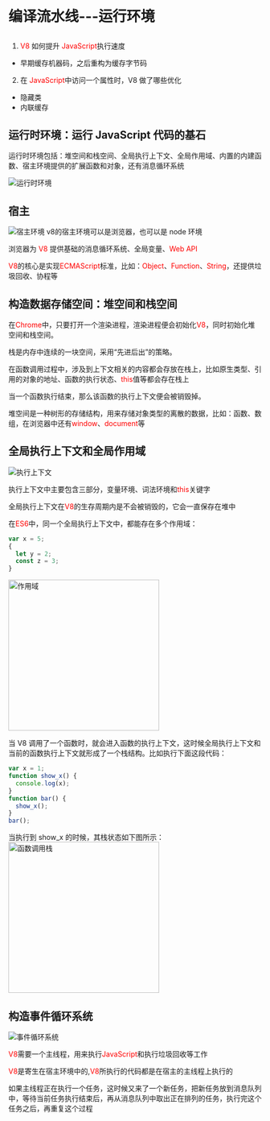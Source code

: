 # 编译流水线---运行环境

##

1.  <span style='color:red'>V8</span> 如何提升 <span style='color:red'>JavaScript</span>执行速度

- 早期缓存机器码，之后重构为缓存字节码

2. 在 <span style='color:red'>JavaScript</span>中访问一个属性时，V8 做了哪些优化

- 隐藏类
- 内联缓存

## 运行时环境：运行 JavaScript 代码的基石

运行时环境包括：堆空间和栈空间、全局执行上下文、全局作用域、内置的内建函数、宿主环境提供的扩展函数和对象，还有消息循环系统

<img src="/img/v8/运行时环境.webp" alt="运行时环境"  />

## 宿主

<img src="/img/v8/宿主环境.webp" alt="宿主环境"  />
v8的宿主环境可以是浏览器，也可以是 node 环境

浏览器为 <span style='color:red'>V8</span> 提供基础的消息循环系统、全局变量、<span style='color:red'>Web API</span>

<span style='color:red'>V8</span>的核心是实现<span style='color:red'>ECMAScript</span>标准，比如：<span style='color:red'>Object</span>、<span style='color:red'>Function</span>、<span style='color:red'>String</span>，还提供垃圾回收、协程等

## 构造数据存储空间：堆空间和栈空间

在<span style='color:red'>Chrome</span>中，只要打开一个渲染进程，渲染进程便会初始化<span style='color:red'>V8</span>，同时初始化堆空间和栈空间。

栈是内存中连续的一块空间，采用“先进后出”的策略。

在函数调用过程中，涉及到上下文相关的内容都会存放在栈上，比如原生类型、引用的对象的地址、函数的执行状态、<span style='color:red'>this</span>值等都会存在栈上

当一个函数执行结束，那么该函数的执行上下文便会被销毁掉。

堆空间是一种树形的存储结构，用来存储对象类型的离散的数据，比如：函数、数组，在浏览器中还有<span style='color:red'>window</span>、<span style='color:red'>document</span>等

## 全局执行上下文和全局作用域

<img src="/img/v8/执行上下文.webp" alt="执行上下文"  />

执行上下文中主要包含三部分，变量环境、词法环境和<span style='color:red'>this</span>关键字

全局执行上下文在<span style='color:red'>V8</span>的生存周期内是不会被销毁的，它会一直保存在堆中

在<span style='color:red'>ES6</span>中，同一个全局执行上下文中，都能存在多个作用域：

```javascript
var x = 5;
{
  let y = 2;
  const z = 3;
}
```

<img src="/img/v8/作用域.webp" alt="作用域" width=300  />

当 V8 调用了一个函数时，就会进入函数的执行上下文，这时候全局执行上下文和当前的函数执行上下文就形成了一个栈结构。比如执行下面这段代码：

```javascript
var x = 1;
function show_x() {
  console.log(x);
}
function bar() {
  show_x();
}
bar();
```

当执行到 show_x 的时候，其栈状态如下图所示：
<img src="/img/v8/函数调用栈.webp" alt="函数调用栈" width=300  />

## 构造事件循环系统

<img src="/img/v8/事件循环系统.webp" alt="事件循环系统"  />

<span style='color:red'>V8</span>需要一个主线程，用来执行<span style='color:red'>JavaScript</span>和执行垃圾回收等工作

<span style='color:red'>V8</span>是寄生在宿主环境中的,<span style='color:red'>V8</span>所执行的代码都是在宿主的主线程上执行的

如果主线程正在执行一个任务，这时候又来了一个新任务，把新任务放到消息队列中，等待当前任务执行结束后，再从消息队列中取出正在排列的任务，执行完这个任务之后，再重复这个过程
